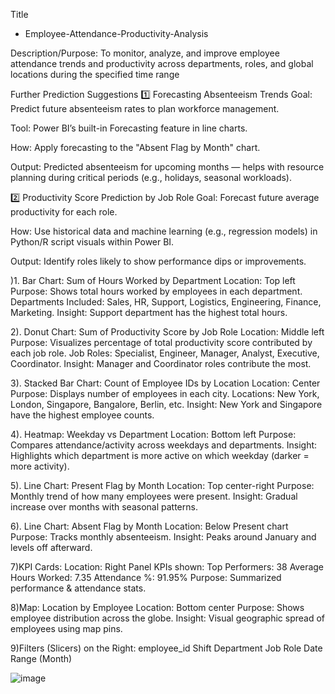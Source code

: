 Title
- Employee-Attendance-Productivity-Analysis


Description/Purpose:
To monitor, analyze, and improve employee attendance trends and productivity across departments, roles, and global locations during the specified time range

Further Prediction Suggestions
1️⃣ Forecasting Absenteeism Trends
Goal: Predict future absenteeism rates to plan workforce management.

Tool: Power BI’s built-in Forecasting feature in line charts.

How: Apply forecasting to the "Absent Flag by Month" chart.

Output: Predicted absenteeism for upcoming months — helps with resource planning during critical periods (e.g., holidays, seasonal workloads).

2️⃣ Productivity Score Prediction by Job Role
Goal: Forecast future average productivity for each role.

How: Use historical data and machine learning (e.g., regression models) in Python/R script visuals within Power BI.

Output: Identify roles likely to show performance dips or improvements.

)1. Bar Chart: Sum of Hours Worked by Department
Location: Top left
Purpose: Shows total hours worked by employees in each department.
Departments Included: Sales, HR, Support, Logistics, Engineering, Finance, Marketing.
Insight: Support department has the highest total hours.

2). Donut Chart: Sum of Productivity Score by Job Role
Location: Middle left
Purpose: Visualizes percentage of total productivity score contributed by each job role.
Job Roles: Specialist, Engineer, Manager, Analyst, Executive, Coordinator.
Insight: Manager and Coordinator roles contribute the most.

3). Stacked Bar Chart: Count of Employee IDs by Location
Location: Center
Purpose: Displays number of employees in each city.
Locations: New York, London, Singapore, Bangalore, Berlin, etc.
Insight: New York and Singapore have the highest employee counts.

4). Heatmap: Weekday vs Department
Location: Bottom left
Purpose: Compares attendance/activity across weekdays and departments.
Insight: Highlights which department is more active on which weekday (darker = more activity).

5). Line Chart: Present Flag by Month
Location: Top center-right
Purpose: Monthly trend of how many employees were present.
Insight: Gradual increase over months with seasonal patterns.

6). Line Chart: Absent Flag by Month
Location: Below Present chart
Purpose: Tracks monthly absenteeism.
Insight: Peaks around January and levels off afterward.

7)KPI Cards:
Location: Right Panel
KPIs shown:
Top Performers: 38
Average Hours Worked: 7.35
Attendance %: 91.95%
Purpose: Summarized performance & attendance stats.

8)Map: Location by Employee
Location: Bottom center
Purpose: Shows employee distribution across the globe.
Insight: Visual geographic spread of employees using map pins.

9)Filters (Slicers) on the Right:
employee_id
Shift
Department
Job Role
Date Range (Month)



![image](https://github.com/user-attachments/assets/316996c4-ddff-49d8-95a6-a59caa9c46f0)
